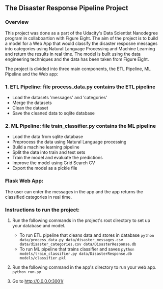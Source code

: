 ## The Disaster Response Pipeline Project
### Overview
This project was done as a part of the Udacity's Data Scientist Nanodegree program in collaboartion with Figure Eight. The aim of the project is to build a model for a Web App that would classify the disaster resposne messages into categories using Natural Language Processing and Machine Learning and return the results in real time. The model is built using the data engineering techniques and the data has been taken from Figure Eight.

The project is divided into three main components, the ETL Pipeline, ML Pipeline and the Web app:

### 1. ETL Pipeline: file process_data.py contains the ETL pipeline
- Load the datasets 'messages' and 'categories'
- Merge the datasets
- Clean the dataset
- Save the cleaned data to sqlite database

### 2. ML Pipeline: file train_classifier.py contains the ML pipeline
- Load the data from sqlite database
- Preprocess the data using Natural Language processing
- Build a machine learning pipeline
- Split the data into train and test sets
- Train the model and evaluate the predictions
- Improve the model using Grid Search CV
- Export the model as a pickle file

### Flask Web App:
The user can enter the messages in the app and the app returns the classified categories in real time.

### Instructions to run the project:
1. Run the following commands in the project's root directory to set up your database and model.

    - To run ETL pipeline that cleans data and stores in database
        `python data/process_data.py data/disaster_messages.csv data/disaster_categories.csv data/DisasterResponse.db`
    - To run ML pipeline that trains classifier and saves
        `python models/train_classifier.py data/DisasterResponse.db models/classifier.pkl`

2. Run the following command in the app's directory to run your web app.
    `python run.py`

3. Go to http://0.0.0.0:3001/
